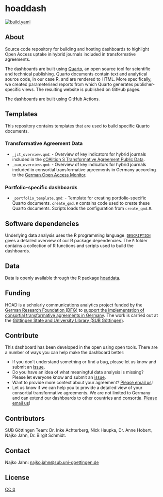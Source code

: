 # hoaddash

<!-- badges: start -->
[![build.yaml](https://github.com/subugoe/hoaddash/actions/workflows/build.yaml/badge.svg)](https://github.com/subugoe/hoaddash/actions/workflows/build.yaml)

## About 

Source code repository for building and hosting dashboards to highlight Open Access uptake in hybrid journals included in transformative agreements.

The dashboards are built using [Quarto](https://quarto.org/), an open source tool for scientific and technical publishing. Quarto documents contain text and analytical source code, in our case R, and are rendered to HTML. More specifically, we created parameterised reports from which Quarto generates publisher-specific views. The resulting website is published on GitHub pages.

The dashboards are built using GitHub Actions. 

## Templates

This repository contains templates that are used to build specific Quarto documents.

### Transformative Agreement Data

- `_jct_overview.qmd`: - Overview of key indicators for hybrid journals included in the [cOAlition S Transformative Agreement Public Data](https://journalcheckertool.org/transformative-agreements/).
- `_oam_overview.qmd`: - Overview of key indicators for hybrid journals included in consortial transformative agreements in Germany according to the [German Open Access Monitor](https://doi.org/10.26165/JUELICH-DATA/VTQXLM).

### Portfolio-specific dashboards 

- `_portfolio_template.qmd`: - Template for creating portfolio-specific Quarto documents. `create_qmd.R` contains code used to create these Quarto documents. Scripts loads the configuration from `create_qmd.R`. 

## Software dependencies

Underlying data analysis uses the R programming language. [`DESCRIPTION`](DESCRIPTION) gives a detailed overview of our R package dependencies. The `R` folder contains a collection of R functions and scripts used to build the dashboards.

## Data

Data is openly available through the R package [hoaddata](https://subugoe.github.io/hoaddata/).

## Funding

HOAD is a scholarly communications analytics project funded by the [German Research Foundation (DFG)](https://gepris.dfg.de/gepris/projekt/416115939) to [support the implementation of consortial transformative agreements in Germany](https://doi.org/10.5282/o-bib/2017H2S87-95). The work is carried out at the [Göttingen State and University Library (SUB Göttingen)](https://www.sub.uni-goettingen.de/sub-aktuell/).

## Contribute

This dashboard has been developed in the open using open tools. There are a number of ways you can help make the dashboard better:

- If you don’t understand something or find a bug, please let us know and submit an [issue](https://github.com/subugoe/hoaddash/issues).
- Do you have an idea of what meaningful data analysis is missing? Please let everyone know and submit an [issue](https://github.com/subugoe/hoaddash/issues).
-  Want to provide more context about your agreement? [Please email us](mailto:najko.jahn@sub.uni-goettingen.de)!
- Let us know if we can help you to provide a detailed view of your consortial transformative agreements. We are not limited to Germany and can extend our dashboards to other countries and consortia. [Please email us](mailto:najko.jahn@sub.uni-goettingen.de)!

## Contributors

SUB Göttingen Team: Dr. Inke Achterberg, Nick Haupka, Dr. Anne Hobert, Najko Jahn, Dr. Birgit Schmidt.

## Contact

Najko Jahn: najko.jahn@sub.uni-goettingen.de

## License

[CC 0](LICENSE.md)



